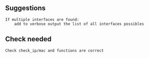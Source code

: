 ## Suggestions

	If multiple interfaces are found:
		add to verbose output the list of all interfaces possibles

## Check needed

	Check check_ip/mac and functions are correct